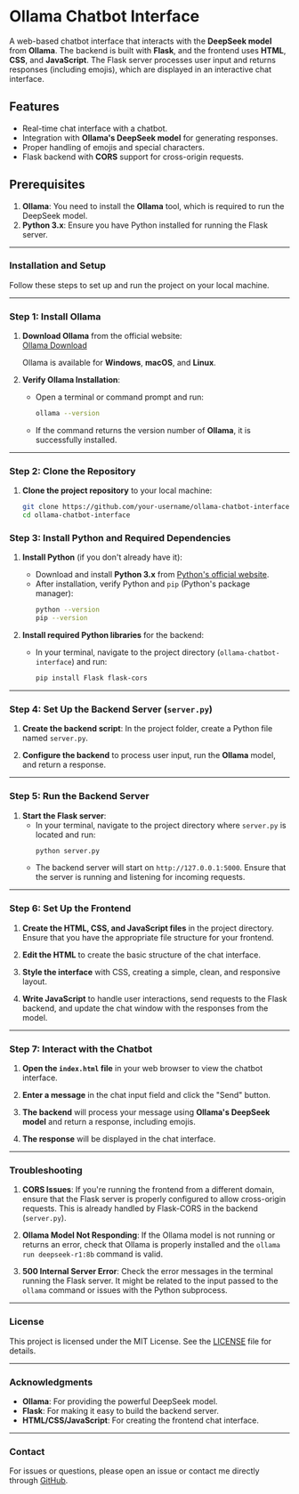 # Ollama Chatbot Interface

A web-based chatbot interface that interacts with the **DeepSeek model** from **Ollama**. The backend is built with **Flask**, and the frontend uses **HTML**, **CSS**, and **JavaScript**. The Flask server processes user input and returns responses (including emojis), which are displayed in an interactive chat interface.

## Features

- Real-time chat interface with a chatbot.
- Integration with **Ollama's DeepSeek model** for generating responses.
- Proper handling of emojis and special characters.
- Flask backend with **CORS** support for cross-origin requests.

## Prerequisites

1. **Ollama**: You need to install the **Ollama** tool, which is required to run the DeepSeek model.
2. **Python 3.x**: Ensure you have Python installed for running the Flask server.

---

### Installation and Setup

Follow these steps to set up and run the project on your local machine.

---

### Step 1: Install **Ollama**

1. **Download Ollama** from the official website:  
   [Ollama Download](https://ollama.com/)
   
   Ollama is available for **Windows**, **macOS**, and **Linux**.

2. **Verify Ollama Installation**:
   - Open a terminal or command prompt and run:
     ```bash
     ollama --version
     ```
   - If the command returns the version number of **Ollama**, it is successfully installed.

---

### Step 2: Clone the Repository

1. **Clone the project repository** to your local machine:
   ```bash
   git clone https://github.com/your-username/ollama-chatbot-interface.git
   cd ollama-chatbot-interface

### Step 3: Install Python and Required Dependencies

1. **Install Python** (if you don't already have it):
   - Download and install **Python 3.x** from [Python's official website](https://www.python.org/downloads/).
   - After installation, verify Python and `pip` (Python's package manager):
     ```bash
     python --version
     pip --version
     ```

2. **Install required Python libraries** for the backend:
   - In your terminal, navigate to the project directory (`ollama-chatbot-interface`) and run:
     ```bash
     pip install Flask flask-cors
     ```

---

### Step 4: Set Up the Backend Server (`server.py`)

1. **Create the backend script**: In the project folder, create a Python file named `server.py`.

2. **Configure the backend** to process user input, run the **Ollama** model, and return a response.

---

### Step 5: Run the Backend Server

1. **Start the Flask server**:
   - In your terminal, navigate to the project directory where `server.py` is located and run:
     ```bash
     python server.py
     ```
   - The backend server will start on `http://127.0.0.1:5000`. Ensure that the server is running and listening for incoming requests.

---

### Step 6: Set Up the Frontend

1. **Create the HTML, CSS, and JavaScript files** in the project directory. Ensure that you have the appropriate file structure for your frontend.

2. **Edit the HTML** to create the basic structure of the chat interface.

3. **Style the interface** with CSS, creating a simple, clean, and responsive layout.

4. **Write JavaScript** to handle user interactions, send requests to the Flask backend, and update the chat window with the responses from the model.

---

### Step 7: Interact with the Chatbot

1. **Open the `index.html` file** in your web browser to view the chatbot interface.

2. **Enter a message** in the chat input field and click the "Send" button.

3. **The backend** will process your message using **Ollama's DeepSeek model** and return a response, including emojis.

4. **The response** will be displayed in the chat interface.

---

### Troubleshooting

1. **CORS Issues**: If you're running the frontend from a different domain, ensure that the Flask server is properly configured to allow cross-origin requests. This is already handled by Flask-CORS in the backend (`server.py`).

2. **Ollama Model Not Responding**: If the Ollama model is not running or returns an error, check that Ollama is properly installed and the `ollama run deepseek-r1:8b` command is valid.

3. **500 Internal Server Error**: Check the error messages in the terminal running the Flask server. It might be related to the input passed to the `ollama` command or issues with the Python subprocess.

---

### License

This project is licensed under the MIT License. See the [LICENSE](LICENSE) file for details.

---

### Acknowledgments

- **Ollama**: For providing the powerful DeepSeek model.
- **Flask**: For making it easy to build the backend server.
- **HTML/CSS/JavaScript**: For creating the frontend chat interface.

---

### Contact

For issues or questions, please open an issue or contact me directly through [GitHub](https://github.com/Rishiraj8).
